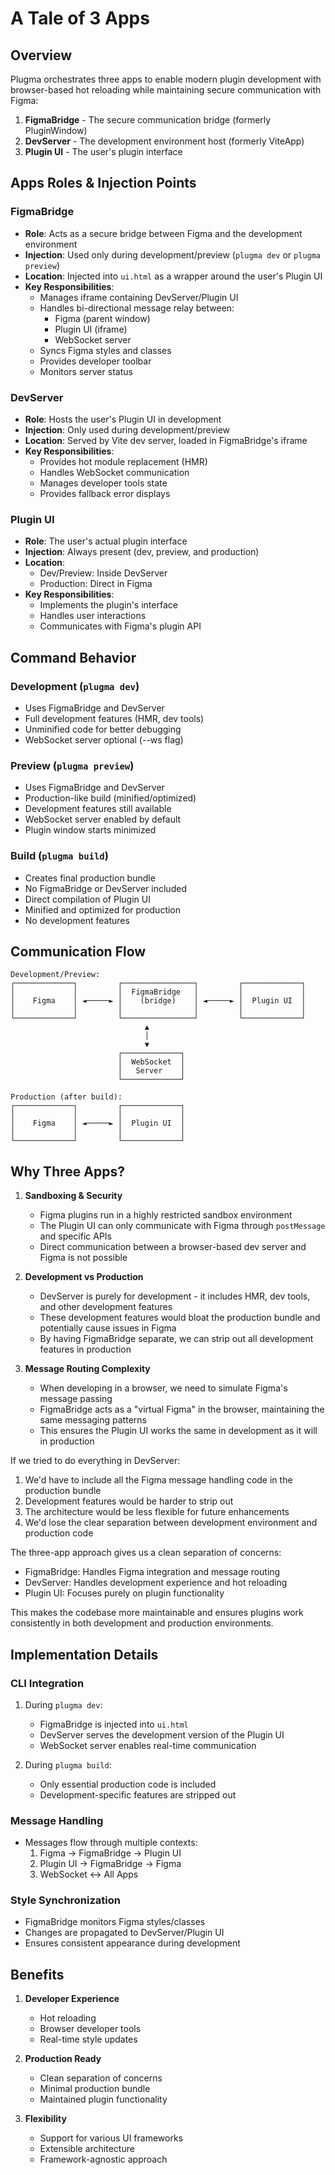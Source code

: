 # A Tale of 3 Apps

## Overview

Plugma orchestrates three apps to enable modern plugin development with browser-based hot reloading while maintaining secure communication with Figma:

1. **FigmaBridge** - The secure communication bridge (formerly PluginWindow)
2. **DevServer** - The development environment host (formerly ViteApp)
3. **Plugin UI** - The user's plugin interface

## Apps Roles & Injection Points

### FigmaBridge
- **Role**: Acts as a secure bridge between Figma and the development environment
- **Injection**: Used only during development/preview (`plugma dev` or `plugma preview`)
- **Location**: Injected into `ui.html` as a wrapper around the user's Plugin UI
- **Key Responsibilities**:
  - Manages iframe containing DevServer/Plugin UI
  - Handles bi-directional message relay between:
    - Figma (parent window)
    - Plugin UI (iframe)
    - WebSocket server
  - Syncs Figma styles and classes
  - Provides developer toolbar
  - Monitors server status

### DevServer
- **Role**: Hosts the user's Plugin UI in development
- **Injection**: Only used during development/preview
- **Location**: Served by Vite dev server, loaded in FigmaBridge's iframe
- **Key Responsibilities**:
  - Provides hot module replacement (HMR)
  - Handles WebSocket communication
  - Manages developer tools state
  - Provides fallback error displays

### Plugin UI
- **Role**: The user's actual plugin interface
- **Injection**: Always present (dev, preview, and production)
- **Location**: 
  - Dev/Preview: Inside DevServer
  - Production: Direct in Figma
- **Key Responsibilities**:
  - Implements the plugin's interface
  - Handles user interactions
  - Communicates with Figma's plugin API

## Command Behavior

### Development (`plugma dev`)
- Uses FigmaBridge and DevServer
- Full development features (HMR, dev tools)
- Unminified code for better debugging
- WebSocket server optional (--ws flag)

### Preview (`plugma preview`)
- Uses FigmaBridge and DevServer
- Production-like build (minified/optimized)
- Development features still available
- WebSocket server enabled by default
- Plugin window starts minimized

### Build (`plugma build`)
- Creates final production bundle
- No FigmaBridge or DevServer included
- Direct compilation of Plugin UI
- Minified and optimized for production
- No development features

## Communication Flow

~~~
Development/Preview:
┌─────────────┐         ┌────────────────┐         ┌─────────────┐
│             │         │  FigmaBridge   │         │             │
│    Figma    │ ◄─────► │    (bridge)    │ ◄─────► │  Plugin UI  │
│             │         │                │         │             │
└─────────────┘         └────────────────┘         └─────────────┘
                              ▲
                              │
                              ▼
                        ┌─────────────┐
                        │  WebSocket  │
                        │   Server    │
                        └─────────────┘

Production (after build):
┌─────────────┐         ┌─────────────┐
│             │         │             │
│    Figma    │ ◄─────► │  Plugin UI  │
│             │         │             │
└─────────────┘         └─────────────┘
~~~

## Why Three Apps?

1. **Sandboxing & Security**
   - Figma plugins run in a highly restricted sandbox environment
   - The Plugin UI can only communicate with Figma through `postMessage` and specific APIs
   - Direct communication between a browser-based dev server and Figma is not possible

2. **Development vs Production**
   - DevServer is purely for development - it includes HMR, dev tools, and other development features
   - These development features would bloat the production bundle and potentially cause issues in Figma
   - By having FigmaBridge separate, we can strip out all development features in production

3. **Message Routing Complexity**
   - When developing in a browser, we need to simulate Figma's message passing
   - FigmaBridge acts as a "virtual Figma" in the browser, maintaining the same messaging patterns
   - This ensures the Plugin UI works the same in development as it will in production

If we tried to do everything in DevServer:
1. We'd have to include all the Figma message handling code in the production bundle
2. Development features would be harder to strip out
3. The architecture would be less flexible for future enhancements
4. We'd lose the clear separation between development environment and production code

The three-app approach gives us a clean separation of concerns:
- FigmaBridge: Handles Figma integration and message routing
- DevServer: Handles development experience and hot reloading
- Plugin UI: Focuses purely on plugin functionality

This makes the codebase more maintainable and ensures plugins work consistently in both development and production environments.

## Implementation Details

### CLI Integration
1. During `plugma dev`:
   - FigmaBridge is injected into `ui.html`
   - DevServer serves the development version of the Plugin UI
   - WebSocket server enables real-time communication

2. During `plugma build`:
   - Only essential production code is included
   - Development-specific features are stripped out

### Message Handling
- Messages flow through multiple contexts:
  1. Figma → FigmaBridge → Plugin UI
  2. Plugin UI → FigmaBridge → Figma
  3. WebSocket ↔ All Apps

### Style Synchronization
- FigmaBridge monitors Figma styles/classes
- Changes are propagated to DevServer/Plugin UI
- Ensures consistent appearance during development

## Benefits
1. **Developer Experience**
   - Hot reloading
   - Browser developer tools
   - Real-time style updates

2. **Production Ready**
   - Clean separation of concerns
   - Minimal production bundle
   - Maintained plugin functionality

3. **Flexibility**
   - Support for various UI frameworks
   - Extensible architecture
   - Framework-agnostic approach
~~~ 
